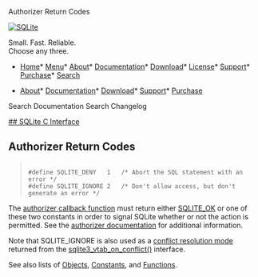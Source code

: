 




Authorizer Return Codes




[![SQLite](../images/sqlite370_banner.gif)](../index.html)


Small. Fast. Reliable.  
Choose any three.


* [Home](../index.html)* [Menu](javascript:void(0))* [About](../about.html)* [Documentation](../docs.html)* [Download](../download.html)* [License](../copyright.html)* [Support](../support.html)* [Purchase](../prosupport.html)* [Search](javascript:void(0))




* [About](../about.html)* [Documentation](../docs.html)* [Download](../download.html)* [Support](../support.html)* [Purchase](../prosupport.html)






Search Documentation
Search Changelog









[## SQLite C Interface](../c3ref/intro.html)
## Authorizer Return Codes




> ```
> 
> #define SQLITE_DENY   1   /* Abort the SQL statement with an error */
> #define SQLITE_IGNORE 2   /* Don't allow access, but don't generate an error */
> 
> ```



The [authorizer callback function](../c3ref/set_authorizer.html) must
return either [SQLITE\_OK](../rescode.html#ok) or one of these two constants in order
to signal SQLite whether or not the action is permitted. See the
[authorizer documentation](../c3ref/set_authorizer.html) for additional
information.


Note that SQLITE\_IGNORE is also used as a [conflict resolution mode](../c3ref/c_fail.html)
returned from the [sqlite3\_vtab\_on\_conflict()](../c3ref/vtab_on_conflict.html) interface.


See also lists of
 [Objects](../c3ref/objlist.html),
 [Constants](../c3ref/constlist.html), and
 [Functions](../c3ref/funclist.html).


